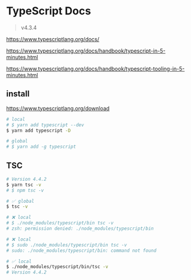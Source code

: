 # TypeScript Docs

> v4.3.4


https://www.typescriptlang.org/docs/

https://www.typescriptlang.org/docs/handbook/typescript-in-5-minutes.html

https://www.typescriptlang.org/docs/handbook/typescript-tooling-in-5-minutes.html


## install

https://www.typescriptlang.org/download

```sh
# local
# $ yarn add typescript --dev
$ yarn add typescript -D

# global
# $ yarn add -g typescript
```

## TSC

```sh
# Version 4.4.2
$ yarn tsc -v
# $ npm tsc -v

# ✅ global
$ tsc -v

# ❌ local
# $ ./node_modules/typescript/bin tsc -v
# zsh: permission denied: ./node_modules/typescript/bin

# ❌ local
# $ sudo ./node_modules/typescript/bin tsc -v
# sudo: ./node_modules/typescript/bin: command not found

# ✅ local
$ ./node_modules/typescript/bin/tsc -v 
# Version 4.4.2

```
